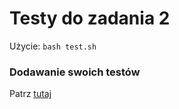 # Testy do zadania 2

Użycie: `bash test.sh`

### Dodawanie swoich testów

Patrz [tutaj](https://gitlab.com/mimuw-ipp-2021/testy-duze-zadanie-3)
